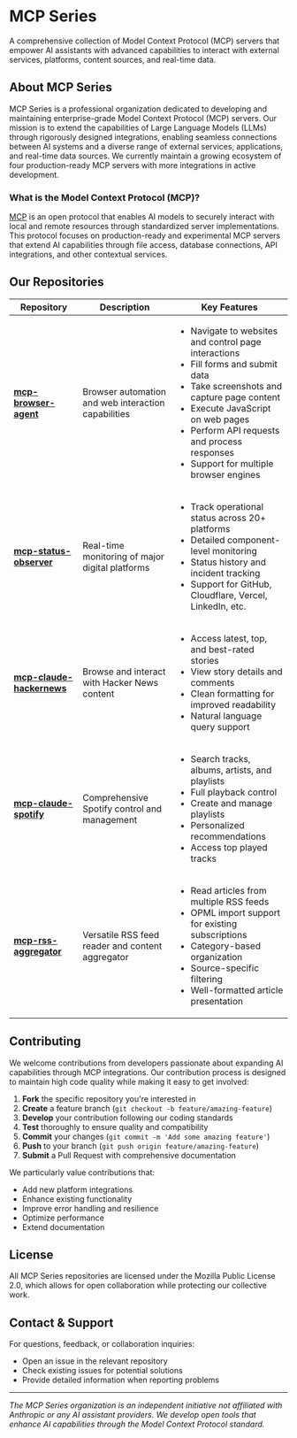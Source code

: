 # MCP Series

A comprehensive collection of Model Context Protocol (MCP) servers that empower AI assistants with advanced capabilities to interact with external services, platforms, content sources, and real-time data.

## About MCP Series

MCP Series is a professional organization dedicated to developing and maintaining enterprise-grade Model Context Protocol (MCP) servers. Our mission is to extend the capabilities of Large Language Models (LLMs) through rigorously designed integrations, enabling seamless connections between AI systems and a diverse range of external services, applications, and real-time data sources. We currently maintain a growing ecosystem of four production-ready MCP servers with more integrations in active development.

### What is the Model Context Protocol (MCP)?

[MCP](https://modelcontextprotocol.io/) is an open protocol that enables AI models to securely interact with local and remote resources through standardized server implementations. This protocol focuses on production-ready and experimental MCP servers that extend AI capabilities through file access, database connections, API integrations, and other contextual services.

## Our Repositories

| Repository | Description | Key Features |
|------------|-------------|--------------|
| [**mcp-browser-agent**](https://github.com/imprvhub/mcp-browser-agent) | Browser automation and web interaction capabilities | <ul><li>Navigate to websites and control page interactions</li><li>Fill forms and submit data</li><li>Take screenshots and capture page content</li><li>Execute JavaScript on web pages</li><li>Perform API requests and process responses</li><li>Support for multiple browser engines</li></ul> |
| [**mcp-status-observer**](https://github.com/mcp-series/mcp-status-observer) | Real-time monitoring of major digital platforms | <ul><li>Track operational status across 20+ platforms</li><li>Detailed component-level monitoring</li><li>Status history and incident tracking</li><li>Support for GitHub, Cloudflare, Vercel, LinkedIn, etc.</li></ul> |
| [**mcp-claude-hackernews**](https://github.com/mcp-series/mcp-claude-hackernews) | Browse and interact with Hacker News content | <ul><li>Access latest, top, and best-rated stories</li><li>View story details and comments</li><li>Clean formatting for improved readability</li><li>Natural language query support</li></ul> |
| [**mcp-claude-spotify**](https://github.com/mcp-series/mcp-claude-spotify) | Comprehensive Spotify control and management | <ul><li>Search tracks, albums, artists, and playlists</li><li>Full playback control</li><li>Create and manage playlists</li><li>Personalized recommendations</li><li>Access top played tracks</li></ul> |
| [**mcp-rss-aggregator**](https://github.com/mcp-series/mcp-rss-aggregator) | Versatile RSS feed reader and content aggregator | <ul><li>Read articles from multiple RSS feeds</li><li>OPML import support for existing subscriptions</li><li>Category-based organization</li><li>Source-specific filtering</li><li>Well-formatted article presentation</li></ul> |


## Contributing

We welcome contributions from developers passionate about expanding AI capabilities through MCP integrations. Our contribution process is designed to maintain high code quality while making it easy to get involved:

1. **Fork** the specific repository you're interested in
2. **Create** a feature branch (`git checkout -b feature/amazing-feature`)
3. **Develop** your contribution following our coding standards
4. **Test** thoroughly to ensure quality and compatibility
5. **Commit** your changes (`git commit -m 'Add some amazing feature'`)
6. **Push** to your branch (`git push origin feature/amazing-feature`)
7. **Submit** a Pull Request with comprehensive documentation

We particularly value contributions that:
- Add new platform integrations
- Enhance existing functionality
- Improve error handling and resilience
- Optimize performance
- Extend documentation

## License

All MCP Series repositories are licensed under the Mozilla Public License 2.0, which allows for open collaboration while protecting our collective work.

## Contact & Support

For questions, feedback, or collaboration inquiries:
- Open an issue in the relevant repository
- Check existing issues for potential solutions
- Provide detailed information when reporting problems

---

*The MCP Series organization is an independent initiative not affiliated with Anthropic or any AI assistant providers. We develop open tools that enhance AI capabilities through the Model Context Protocol standard.*
